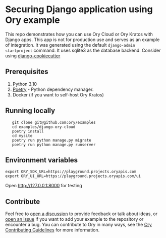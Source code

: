 # Securing Django application using Ory example

This repo demonstrates how you can use Ory Cloud or Ory Kratos with Django apps. This app is not for production use and serves as
an example of integration. It was generated using the default `django-admin startproject` command. It uses sqlite3 as the database
backend. Consider using [django-cookiecutter](https://github.com/cookiecutter/cookiecutter-django)

## Prerequisites

1. Python 3.10
2. [Poetry](https://python-poetry.org/) - Python dependency manager.
3. Docker (if you want to self-host Ory Kratos)

## Running locally

```
   git clone git@github.com:ory/examples
   cd examples/django-ory-cloud
   poetry install
   cd mysite
   poetry run python manage.py migrate
   poetry run python manage.py runserver

```

## Environment variables

```
export ORY_SDK_URL=https://playground.projects.oryapis.com
export ORY_UI_URL=https://playground.projects.oryapis.com/ui
```

Open http://127.0.0.1:8000 for testing

## Contribute

Feel free to [open a discussion](https://github.com/ory/examples/discussions/new) to provide feedback or talk about ideas, or [open an issue](https://github.com/ory/examples/issues/new) if you want to add your example to the repository or encounter a bug.
You can contribute to Ory in many ways, see the [Ory Contributing Guidelines](https://www.ory.sh/docs/ecosystem/contributing) for more information.
